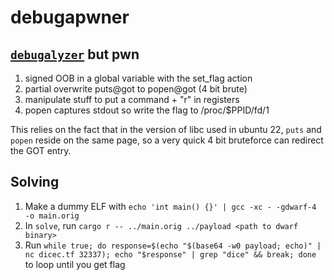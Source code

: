 # debugapwner
## [`debugalyzer`](../rev/debugalyzer) but pwn

1. signed OOB in a global variable with the set_flag action
2. partial overwrite puts@got to popen@got (4 bit brute)
3. manipulate stuff to put a command + "r" in registers
4. popen captures stdout so write the flag to /proc/$PPID/fd/1

This relies on the fact that in the version of libc used in ubuntu 22, `puts` and `popen` reside on the same page, so a very quick 4 bit bruteforce can redirect the GOT entry.

## Solving

1. Make a dummy ELF with `echo 'int main() {}' | gcc -xc - -gdwarf-4  -o main.orig`
2. In `solve`, run `cargo r -- ../main.orig ../payload <path to dwarf binary>`
3. Run `while true; do response=$(echo "$(base64 -w0 payload; echo)" | nc dicec.tf 32337); echo "$response" | grep "dice" && break; done` to loop until you get flag
